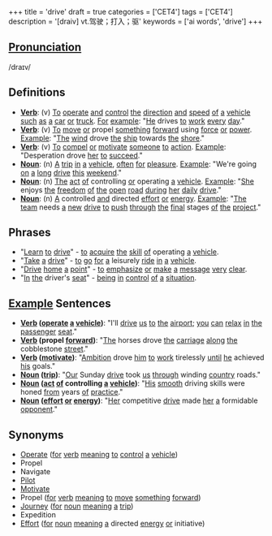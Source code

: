 +++
title = 'drive'
draft = true
categories = ['CET4']
tags = ['CET4']
description = '[draiv] vt.驾驶；打入；驱'
keywords = ['ai words', 'drive']
+++

## [Pronunciation](/post/pronunciation/)
/draɪv/

## Definitions
- **[Verb](/post/verb/)**: (v) [To](/post/to/) [operate](/post/operate/) [and](/post/and/) [control](/post/control/) [the](/post/the/) [direction](/post/direction/) [and](/post/and/) [speed](/post/speed/) [of](/post/of/) [a](/post/a/) [vehicle](/post/vehicle/) [such](/post/such/) [as](/post/as/) [a](/post/a/) [car](/post/car/) [or](/post/or/) [truck](/post/truck/). [For](/post/for/) [example](/post/example/): "[He](/post/he/) drives [to](/post/to/) [work](/post/work/) [every](/post/every/) [day](/post/day/)." 
- **[Verb](/post/verb/)**: (v) [To](/post/to/) [move](/post/move/) [or](/post/or/) propel [something](/post/something/) [forward](/post/forward/) using [force](/post/force/) [or](/post/or/) [power](/post/power/). [Example](/post/example/): "[The](/post/the/) [wind](/post/wind/) drove [the](/post/the/) [ship](/post/ship/) towards [the](/post/the/) [shore](/post/shore/)."
- **[Verb](/post/verb/)**: (v) [To](/post/to/) [compel](/post/compel/) [or](/post/or/) [motivate](/post/motivate/) [someone](/post/someone/) [to](/post/to/) [action](/post/action/). [Example](/post/example/): "Desperation drove [her](/post/her/) [to](/post/to/) [succeed](/post/succeed/)."
- **[Noun](/post/noun/)**: (n) [A](/post/a/) [trip](/post/trip/) [in](/post/in/) [a](/post/a/) [vehicle](/post/vehicle/), [often](/post/often/) [for](/post/for/) [pleasure](/post/pleasure/). [Example](/post/example/): "We're going [on](/post/on/) [a](/post/a/) [long](/post/long/) [drive](/post/drive/) [this](/post/this/) [weekend](/post/weekend/)."
- **[Noun](/post/noun/)**: (n) [The](/post/the/) [act](/post/act/) [of](/post/of/) controlling [or](/post/or/) operating [a](/post/a/) [vehicle](/post/vehicle/). [Example](/post/example/): "[She](/post/she/) enjoys [the](/post/the/) [freedom](/post/freedom/) [of](/post/of/) [the](/post/the/) [open](/post/open/) [road](/post/road/) [during](/post/during/) [her](/post/her/) [daily](/post/daily/) [drive](/post/drive/)."
- **[Noun](/post/noun/)**: (n) [A](/post/a/) controlled [and](/post/and/) directed [effort](/post/effort/) [or](/post/or/) [energy](/post/energy/). [Example](/post/example/): "[The](/post/the/) [team](/post/team/) needs [a](/post/a/) [new](/post/new/) [drive](/post/drive/) [to](/post/to/) [push](/post/push/) [through](/post/through/) [the](/post/the/) [final](/post/final/) stages [of](/post/of/) [the](/post/the/) [project](/post/project/)."

## Phrases
- "[Learn](/post/learn/) [to](/post/to/) [drive](/post/drive/)" - [to](/post/to/) [acquire](/post/acquire/) [the](/post/the/) [skill](/post/skill/) [of](/post/of/) operating [a](/post/a/) [vehicle](/post/vehicle/).
- "[Take](/post/take/) [a](/post/a/) [drive](/post/drive/)" - [to](/post/to/) [go](/post/go/) [for](/post/for/) [a](/post/a/) leisurely [ride](/post/ride/) [in](/post/in/) [a](/post/a/) [vehicle](/post/vehicle/).
- "[Drive](/post/drive/) [home](/post/home/) [a](/post/a/) [point](/post/point/)" - [to](/post/to/) [emphasize](/post/emphasize/) [or](/post/or/) [make](/post/make/) [a](/post/a/) [message](/post/message/) [very](/post/very/) [clear](/post/clear/).
- "[In](/post/in/) [the](/post/the/) driver's [seat](/post/seat/)" - [being](/post/being/) [in](/post/in/) [control](/post/control/) [of](/post/of/) [a](/post/a/) [situation](/post/situation/).

## [Example](/post/example/) Sentences
- **[Verb](/post/verb/) ([operate](/post/operate/) [a](/post/a/) [vehicle](/post/vehicle/))**: "I'll [drive](/post/drive/) [us](/post/us/) [to](/post/to/) [the](/post/the/) [airport](/post/airport/); [you](/post/you/) [can](/post/can/) [relax](/post/relax/) [in](/post/in/) [the](/post/the/) [passenger](/post/passenger/) [seat](/post/seat/)."
- **[Verb](/post/verb/) (propel [forward](/post/forward/))**: "[The](/post/the/) horses drove [the](/post/the/) [carriage](/post/carriage/) [along](/post/along/) [the](/post/the/) cobblestone [street](/post/street/)."
- **[Verb](/post/verb/) ([motivate](/post/motivate/))**: "[Ambition](/post/ambition/) drove [him](/post/him/) [to](/post/to/) [work](/post/work/) tirelessly [until](/post/until/) [he](/post/he/) achieved [his](/post/his/) goals."
- **[Noun](/post/noun/) ([trip](/post/trip/))**: "[Our](/post/our/) Sunday [drive](/post/drive/) took [us](/post/us/) [through](/post/through/) winding [country](/post/country/) roads."
- **[Noun](/post/noun/) ([act](/post/act/) [of](/post/of/) controlling [a](/post/a/) [vehicle](/post/vehicle/))**: "[His](/post/his/) [smooth](/post/smooth/) driving skills were honed [from](/post/from/) years [of](/post/of/) [practice](/post/practice/)."
- **[Noun](/post/noun/) ([effort](/post/effort/) [or](/post/or/) [energy](/post/energy/))**: "[Her](/post/her/) competitive [drive](/post/drive/) made [her](/post/her/) [a](/post/a/) formidable [opponent](/post/opponent/)."

## Synonyms
- [Operate](/post/operate/) ([for](/post/for/) [verb](/post/verb/) [meaning](/post/meaning/) [to](/post/to/) [control](/post/control/) [a](/post/a/) [vehicle](/post/vehicle/))
- Propel
- Navigate
- [Pilot](/post/pilot/)
- [Motivate](/post/motivate/)
- Propel ([for](/post/for/) [verb](/post/verb/) [meaning](/post/meaning/) [to](/post/to/) [move](/post/move/) [something](/post/something/) [forward](/post/forward/))
- [Journey](/post/journey/) ([for](/post/for/) [noun](/post/noun/) [meaning](/post/meaning/) [a](/post/a/) [trip](/post/trip/))
- Expedition
- [Effort](/post/effort/) ([for](/post/for/) [noun](/post/noun/) [meaning](/post/meaning/) [a](/post/a/) directed [energy](/post/energy/) [or](/post/or/) initiative)
